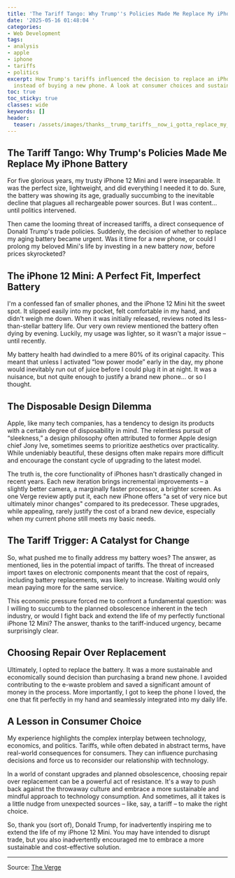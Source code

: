 ```yaml
---
title: 'The Tariff Tango: Why Trump''s Policies Made Me Replace My iPhone Battery'
date: '2025-05-16 01:48:04 '
categories:
- Web Development
tags:
- analysis
- apple
- iphone
- tariffs
- politics
excerpt: How Trump's tariffs influenced the decision to replace an iPhone battery
  instead of buying a new phone. A look at consumer choices and sustainability.
toc: true
toc_sticky: true
classes: wide
keywords: []
header:
  teaser: /assets/images/thanks__trump_tariffs__now_i_gotta_replace_my_phon_20250516014803.jpg
---
```


## The Tariff Tango: Why Trump's Policies Made Me Replace My iPhone Battery

For five glorious years, my trusty iPhone 12 Mini and I were inseparable. It was the perfect size, lightweight, and did everything I needed it to do. Sure, the battery was showing its age, gradually succumbing to the inevitable decline that plagues all rechargeable power sources. But I was content… until politics intervened.

Then came the looming threat of increased tariffs, a direct consequence of Donald Trump's trade policies. Suddenly, the decision of whether to replace my aging battery became urgent. Was it time for a new phone, or could I prolong my beloved Mini's life by investing in a new battery *now*, before prices skyrocketed?


## The iPhone 12 Mini: A Perfect Fit, Imperfect Battery

I'm a confessed fan of smaller phones, and the iPhone 12 Mini hit the sweet spot. It slipped easily into my pocket, felt comfortable in my hand, and didn't weigh me down. When it was initially released, reviews noted its less-than-stellar battery life. Our very own review mentioned the battery often dying by evening. Luckily, my usage was lighter, so it wasn't a major issue – until recently.

My battery health had dwindled to a mere 80% of its original capacity. This meant that unless I activated “low power mode” early in the day, my phone would inevitably run out of juice before I could plug it in at night. It was a nuisance, but not quite enough to justify a brand new phone… or so I thought.


## The Disposable Design Dilemma

Apple, like many tech companies, has a tendency to design its products with a certain degree of disposability in mind. The relentless pursuit of “sleekness,” a design philosophy often attributed to former Apple design chief Jony Ive, sometimes seems to prioritize aesthetics over practicality. While undeniably beautiful, these designs often make repairs more difficult and encourage the constant cycle of upgrading to the latest model.

The truth is, the core functionality of iPhones hasn't drastically changed in recent years. Each new iteration brings incremental improvements – a slightly better camera, a marginally faster processor, a brighter screen. As one Verge review aptly put it, each new iPhone offers "a set of very nice but ultimately minor changes" compared to its predecessor. These upgrades, while appealing, rarely justify the cost of a brand new device, especially when my current phone still meets my basic needs.


## The Tariff Trigger: A Catalyst for Change

So, what pushed me to finally address my battery woes? The answer, as mentioned, lies in the potential impact of tariffs. The threat of increased import taxes on electronic components meant that the cost of repairs, including battery replacements, was likely to increase. Waiting would only mean paying more for the same service.

This economic pressure forced me to confront a fundamental question: was I willing to succumb to the planned obsolescence inherent in the tech industry, or would I fight back and extend the life of my perfectly functional iPhone 12 Mini? The answer, thanks to the tariff-induced urgency, became surprisingly clear.


## Choosing Repair Over Replacement

Ultimately, I opted to replace the battery. It was a more sustainable and economically sound decision than purchasing a brand new phone. I avoided contributing to the e-waste problem and saved a significant amount of money in the process. More importantly, I got to keep the phone I loved, the one that fit perfectly in my hand and seamlessly integrated into my daily life.


## A Lesson in Consumer Choice

My experience highlights the complex interplay between technology, economics, and politics. Tariffs, while often debated in abstract terms, have real-world consequences for consumers. They can influence purchasing decisions and force us to reconsider our relationship with technology.

In a world of constant upgrades and planned obsolescence, choosing repair over replacement can be a powerful act of resistance. It's a way to push back against the throwaway culture and embrace a more sustainable and mindful approach to technology consumption. And sometimes, all it takes is a little nudge from unexpected sources – like, say, a tariff – to make the right choice.

So, thank you (sort of), Donald Trump, for inadvertently inspiring me to extend the life of my iPhone 12 Mini. You may have intended to disrupt trade, but you also inadvertently encouraged me to embrace a more sustainable and cost-effective solution.


---

Source: [The Verge](https://www.theverge.com/apple/667904/trump-tariff-iphone-shortage-battery-repair)